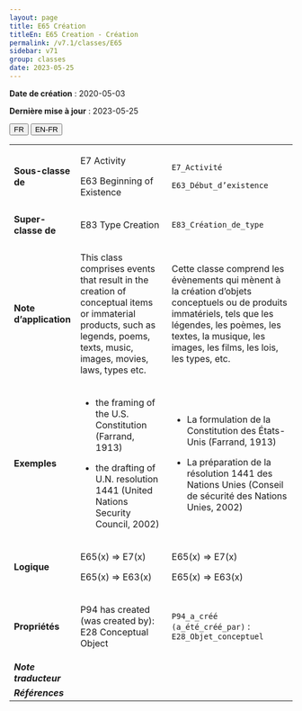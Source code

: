 ```yaml
---
layout: page
title: E65 Création
titleEn: E65 Creation - Création
permalink: /v7.1/classes/E65
sidebar: v71
group: classes
date: 2023-05-25
---
```


**Date de création** : 2020-05-03

**Dernière mise à jour** : 2023-05-25

<div class="lang-buttons">
 <button id="fr" class="activate">FR</button>
 <button id="en-fr">EN-FR</button>
</div>

<table>
<tbody>
<tr>
<td><strong>Sous-classe de</strong></td>
<td class="en">
<p>E7 Activity </p>
<p>E63 Beginning of Existence</p>
</td>
<td>
<p><code class="language-plaintext highlighter-rouge">E7_Activité</code></p>
<p><code class="language-plaintext highlighter-rouge">E63_Début_d’existence</code></p>
</td>
</tr>
<tr>
<td><strong>Super-classe de</strong></td>
<td class="en">
<p>E83 Type Creation</p>
</td>
<td>
<p><code class="language-plaintext highlighter-rouge">E83_Création_de_type</code></p>
</td>
</tr>
<tr>
<td><strong>Note d’application</strong></td>
<td class="en">
<p>This class comprises events that result in the creation of conceptual items or immaterial products, such as legends, poems, texts, music, images, movies, laws, types etc.</p>
</td>
<td>
<p>Cette classe comprend les évènements qui mènent à la création d’objets conceptuels ou de produits immatériels, tels que les légendes, les poèmes, les textes, la musique, les images, les films, les lois, les types, etc.</p>
</td>
</tr>
<tr>
<td><strong>Exemples</strong></td>
<td class="en">
<ul>
<li><p>the framing of the U.S. Constitution (Farrand, 1913)  </p>
</li>
<li><p>the drafting of U.N. resolution 1441 (United Nations Security Council, 2002)</p>
</li>
</ul>
</td>
<td>
<ul>
<li><p>La formulation de la Constitution des États-Unis (Farrand, 1913)</p>
</li>
<li><p>La préparation de la résolution 1441 des Nations Unies (Conseil de sécurité des Nations Unies, 2002)</p>
</li>
</ul>
</td>
</tr>
<tr>
<td><strong>Logique</strong></td>
<td class="en">
<p>E65(x) ⇒ E7(x)</p>
<p>E65(x) ⇒ E63(x) </p>
</td>
<td>
<p>E65(x) ⇒ E7(x)</p>
<p>E65(x) ⇒ E63(x) </p>
</td>
</tr>
<tr>
<td><strong>Propriétés</strong></td>
<td class="en">
<p>P94 has created (was created by): E28 Conceptual Object</p>
</td>
<td>
<p><code class="language-plaintext highlighter-rouge">P94_a_créé (a_été_créé_par)</code> : <code class="language-plaintext highlighter-rouge">E28_Objet_conceptuel</code></p>
</td>
</tr>
<tr>
<td><strong><em>Note traducteur</em></strong></td>
<td colspan="2">
</td>
</tr>
<tr>
<td><strong><em>Références</em></strong></td>
<td colspan="2">
</td>
</tr>
</tbody>
</table>
